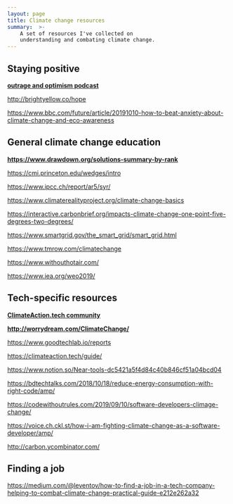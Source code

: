 ```yaml
---
layout: page
title: Climate change resources
summary:  >-
    A set of resources I've collected on 
    understanding and combating climate change.
---
```


## Staying positive

**[outrage and optimism podcast](http://globaloptimism.com/podcast/)**

<http://brightyellow.co/hope>

<https://www.bbc.com/future/article/20191010-how-to-beat-anxiety-about-climate-change-and-eco-awareness>

## General climate change education

**<https://www.drawdown.org/solutions-summary-by-rank>**

<https://cmi.princeton.edu/wedges/intro>

<https://www.ipcc.ch/report/ar5/syr/>

<https://www.climaterealityproject.org/climate-change-basics>

<https://interactive.carbonbrief.org/impacts-climate-change-one-point-five-degrees-two-degrees/>

<https://www.smartgrid.gov/the_smart_grid/smart_grid.html>

<https://www.tmrow.com/climatechange>

<https://www.withouthotair.com/>

<https://www.iea.org/weo2019/>


## Tech-specific resources

**[ClimateAction.tech community](https://climateaction.tech/#join)**

**<http://worrydream.com/ClimateChange/>**

<https://www.goodtechlab.io/reports>

<https://climateaction.tech/guide/>

<https://www.notion.so/Near-tools-dc5421a5f4d84c40b846cf51a04bcd04>

<https://bdtechtalks.com/2018/10/18/reduce-energy-consumption-with-right-code/amp/>

<https://codewithoutrules.com/2019/09/10/software-developers-climage-change/>

<https://voice.ch.ckl.st/how-i-am-fighting-climate-change-as-a-software-developer/amp/>

<http://carbon.ycombinator.com/>

## Finding a job

<https://medium.com/@leventov/how-to-find-a-job-in-a-tech-company-helping-to-combat-climate-change-practical-guide-e212e262a32>
